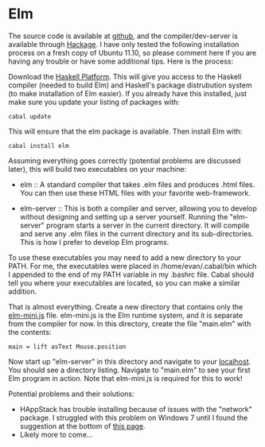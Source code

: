 Elm
===

The source code is available at [github](https://github.com/evancz/Elm), and the compiler/dev-server is available through [Hackage](http://hackage.haskell.org/package/Elm). I have only tested the following installation process on a fresh copy of Ubuntu 11.10, so please comment here if you are having any trouble or have some additional tips. Here is the process:

Download the [Haskell Platform](http://hackage.haskell.org/platform/). This will give you access to the Haskell compiler (needed to build Elm) and Haskell's package distrubution system (to make installation of Elm easier). If you already have this installed, just make sure you update your listing of packages with:

    cabal update

This will ensure that the elm package is available. Then install Elm with:

    cabal install elm

Assuming everything goes correctly (potential problems are discussed later), this will build two executables on your machine:

* elm :: A standard compiler that takes .elm files and produces .html files. You can then use these HTML files with your favorite web-framework.

* elm-server :: This is both a compiler and server, allowing you to develop without designing and setting up a server yourself. Running the "elm-server" program starts a server in the current directory. It will compile and serve any .elm files in the current directory and its sub-directories. This is how I prefer to develop Elm programs.

To use these executables you may need to add a new directory to your PATH. For me, the executables were placed in /home/evan/.cabal/bin which I appended to the end of my PATH variable in my .bashrc file. Cabal should tell you where your executables are located, so you can make a similar addition.

That is almost everything. Create a new directory that contains only the [elm-mini.js](http://elm-lang.org/Library/elm-mini.js) file. elm-mini.js is the Elm runtime system, and it is separate from the compiler for now. In this directory, create the file "main.elm" with the contents:

    main = lift asText Mouse.position

Now start up "elm-server" in this directory and navigate to your [localhost](http://localhost:8000/). You should see a directory listing. Navigate to "main.elm" to see your first Elm program in action. Note that elm-mini.js is required for this to work!

Potential problems and their solutions:

* HAppStack has trouble installing because of issues with the "network" package. I struggled with this problem on Windows 7 until I found the suggestion at the bottom of [this page](http://hackage.haskell.org/trac/ghc/ticket/5159).
* Likely more to come...
